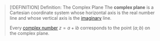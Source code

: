 >[!DEFINITION] Definition: The Complex Plane
>The **complex plane** is a Cartesian coordinate system whose horizontal axis is the real number line and whose vertical axis is the [imaginary](Imaginary%20Number.md) line.
>
>Every [complex number](Complex%20Number.md) $z = a + \mathrm{i}b$ corresponds to the point $(a;b)$ on the complex plane.
>